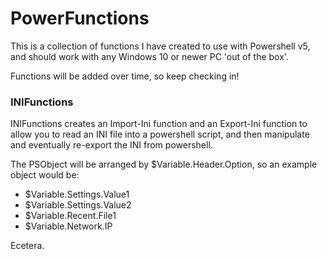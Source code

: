# PowerFunctions

This is a collection of functions I have created to use with Powershell v5, and should work with any Windows 10 or newer PC 'out of the box'.

Functions will be added over time, so keep checking in!

### INIFunctions

INIFunctions creates an Import-Ini function and an Export-Ini function to allow you to read an INI file into a powershell script, and then manipulate and eventually re-export the INI from powershell.

The PSObject will be arranged by $Variable.Header.Option, so an example object would be:

* $Variable.Settings.Value1
* $Variable.Settings.Value2
* $Variable.Recent.File1
* $Variable.Network.IP

Ecetera.
